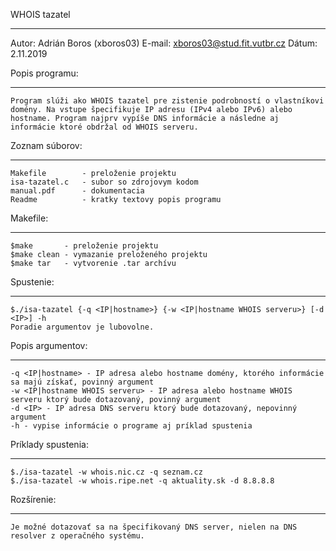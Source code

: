 WHOIS tazatel
*************

Autor:	Adrián Boros (xboros03)
E-mail: xboros03@stud.fit.vutbr.cz
Dátum:	2.11.2019

Popis programu:
***************
	Program slúži ako WHOIS tazatel pre zistenie podrobností o vlastníkovi domény. Na vstupe špecifikuje IP adresu (IPv4 alebo IPv6) alebo hostname. Program najprv vypíše DNS informácie a následne aj informácie ktoré obdržal od WHOIS serveru. 

Zoznam súborov:
***************
	Makefile 		- preloženie projektu
	isa-tazatel.c 	- subor so zdrojovym kodom
	manual.pdf		- dokumentacia	
	Readme			- kratky textovy popis programu

Makefile:
********
	$make		- preloženie projektu
	$make clean	- vymazanie preloženého projektu
	$make tar	- vytvorenie .tar archívu

Spustenie:
**********
	$./isa-tazatel {-q <IP|hostname>} {-w <IP|hostname WHOIS serveru>} [-d <IP>] -h
	Poradie argumentov je lubovolne.

Popis argumentov:
*****************
	-q <IP|hostname> - IP adresa alebo hostname domény, ktorého informácie sa majú získať, povinný argument
	-w <IP|hostname WHOIS serveru> - IP adresa alebo hostname WHOIS serveru ktorý bude dotazovaný, povinný argument
	-d <IP> - IP adresa DNS serveru ktorý bude dotazovaný, nepovinný argument
	-h - vypise informácie o programe aj príklad spustenia

Príklady spustenia:
******************
	$./isa-tazatel -w whois.nic.cz -q seznam.cz
	$./isa-tazatel -w whois.ripe.net -q aktuality.sk -d 8.8.8.8

Rozšírenie:
***********
	Je možné dotazovať sa na špecifikovaný DNS server, nielen na DNS resolver z operačného systému.

